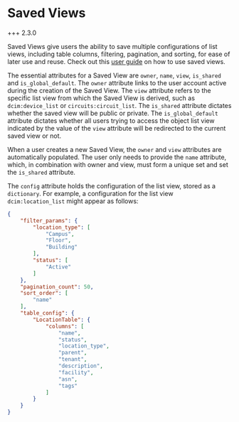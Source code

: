 # Saved Views

+++ 2.3.0

Saved Views give users the ability to save multiple configurations of list views, including table columns, filtering, pagination, and sorting, for ease of later use and reuse. Check out this [user guide](../../feature-guides/saved-views.md) on how to use saved views.

The essential attributes for a Saved View are `owner`, `name`, `view`, `is_shared` and `is_global_default`. The `owner` attribute links to the user account active during the creation of the Saved View. The `view` attribute refers to the specific list view from which the Saved View is derived, such as `dcim:device_list` or `circuits:circuit_list`.
The `is_shared` attribute dictates whether the saved view will be public or private. The `is_global_default` attribute dictates whether all users trying to access the object list view indicated by the value of the `view` attribute will be redirected to the current saved view or not.

When a user creates a new Saved View, the `owner` and `view` attributes are automatically populated. The user only needs to provide the `name` attribute, which, in combination with owner and view, must form a unique set and set the `is_shared` attribute.

The `config` attribute holds the configuration of the list view, stored as a `dictionary`. For example, a configuration for the list view `dcim:location_list` might appear as follows:

```json
{
    "filter_params": {
        "location_type": [
            "Campus",
            "Floor",
            "Building"
        ],
        "status": [
            "Active"
        ]
    },
    "pagination_count": 50,
    "sort_order": [
        "name"
    ],
    "table_config": {
        "LocationTable": {
            "columns": [
                "name",
                "status",
                "location_type",
                "parent",
                "tenant",
                "description",
                "facility",
                "asn",
                "tags"
            ]
        }
    }
}
```
